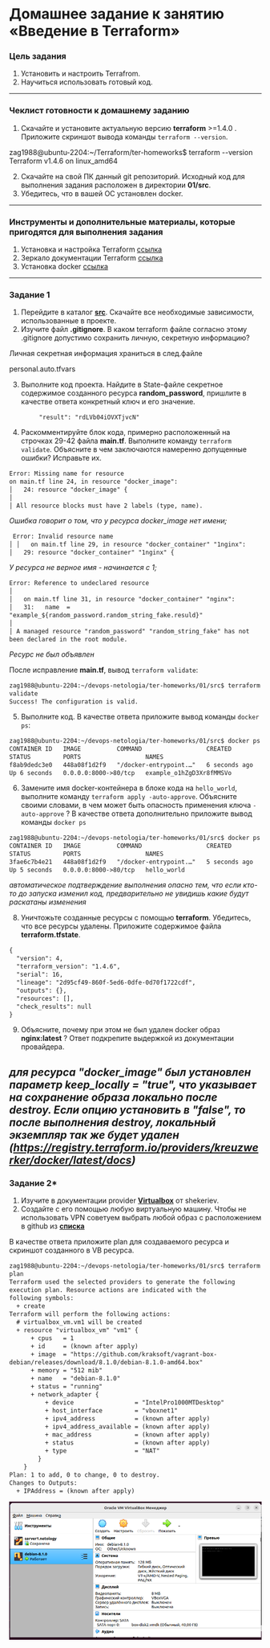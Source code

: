 # Домашнее задание к занятию «Введение в Terraform»

### Цель задания

1. Установить и настроить Terrafrom.
2. Научиться использовать готовый код.

------

### Чеклист готовности к домашнему заданию

1. Скачайте и установите актуальную версию **terraform** >=1.4.0 . Приложите скриншот вывода команды ```terraform --version```.

zag1988@ubuntu-2204:~/Terraform/ter-homeworks$ terraform --version
Terraform v1.4.6
on linux_amd64

2. Скачайте на свой ПК данный git репозиторий. Исходный код для выполнения задания расположен в директории **01/src**.
3. Убедитесь, что в вашей ОС установлен docker.

------

### Инструменты и дополнительные материалы, которые пригодятся для выполнения задания

1. Установка и настройка Terraform  [ссылка](https://cloud.yandex.ru/docs/tutorials/infrastructure-management/terraform-quickstart#from-yc-mirror)
2. Зеркало документации Terraform  [ссылка](https://registry.tfpla.net/browse/providers) 
3. Установка docker [ссылка](https://docs.docker.com/engine/install/ubuntu/) 
------

### Задание 1

1. Перейдите в каталог [**src**](https://github.com/netology-code/ter-homeworks/tree/main/01/src). Скачайте все необходимые зависимости, использованные в проекте. 
2. Изучите файл **.gitignore**. В каком terraform файле согласно этому .gitignore допустимо сохранить личную, секретную информацию?

Личная секретная информация храниться в след.файле

personal.auto.tfvars


3. Выполните код проекта. Найдите  в State-файле секретное содержимое созданного ресурса **random_password**, пришлите в качестве ответа конкретный ключ и его значение.

            "result": "rdLVb04iOVXTjvcN"

4. Раскомментируйте блок кода, примерно расположенный на строчках 29-42 файла **main.tf**.
Выполните команду ```terraform validate```. Объясните в чем заключаются намеренно допущенные ошибки? Исправьте их.
```shell
Error: Missing name for resource
on main.tf line 24, in resource "docker_image":
│   24: resource "docker_image" {
│ 
│ All resource blocks must have 2 labels (type, name).

```
*Ошибка говорит о том, что у ресурса docker_image нет имени;*
```shell
 Error: Invalid resource name
│ │   on main.tf line 29, in resource "docker_container" "1nginx":
│   29: resource "docker_container" "1nginx" {

```
*У ресурса не верное имя - начинается с 1;*

```shell
Error: Reference to undeclared resource
│ 
│   on main.tf line 31, in resource "docker_container" "nginx":
│   31:   name  = "example_${random_password.random_string_fake.resuld}"
│ 
│ A managed resource "random_password" "random_string_fake" has not been declared in the root module.
```
*Ресурс не был объявлен*

После исправление **main.tf**, вывод ```terraform validate```:

```shell
zag1988@ubuntu-2204:~/devops-netologia/ter-homeworks/01/src$ terraform validate
Success! The configuration is valid.
```
5. Выполните код. В качестве ответа приложите вывод команды ```docker ps```:
```shell
zag1988@ubuntu-2204:~/devops-netologia/ter-homeworks/01/src$ docker ps
CONTAINER ID   IMAGE          COMMAND                  CREATED         STATUS         PORTS                  NAMES
f8ab9dedc3e0   448a08f1d2f9   "/docker-entrypoint.…"   6 seconds ago   Up 6 seconds   0.0.0.0:8000->80/tcp   example_o1hZgD3Xr8fMMSVo
```
6. Замените имя docker-контейнера в блоке кода на ```hello_world```, выполните команду ```terraform apply -auto-approve```.
Объясните своими словами, в чем может быть опасность применения ключа  ```-auto-approve``` ? В качестве ответа дополнительно приложите вывод команды ```docker ps```

```shell
zag1988@ubuntu-2204:~/devops-netologia/ter-homeworks/01/src$ docker ps
CONTAINER ID   IMAGE          COMMAND                  CREATED         STATUS         PORTS                  NAMES
3fae6c7b4e21   448a08f1d2f9   "/docker-entrypoint.…"   5 seconds ago   Up 5 seconds   0.0.0.0:8000->80/tcp   hello_world
```
*автоматическое подтверждение выполнения опасно тем, что если кто-то до запуска изменил код, предварительно не увидишь какие будут раскатаны изменения*

8. Уничтожьте созданные ресурсы с помощью **terraform**. Убедитесь, что все ресурсы удалены. Приложите содержимое файла **terraform.tfstate**.

```shell
{
  "version": 4,
  "terraform_version": "1.4.6",
  "serial": 16,
  "lineage": "2d95cf49-860f-5ed6-0dfe-0d70f1722cdf",
  "outputs": {},
  "resources": [],
  "check_results": null
}
```

9. Объясните, почему при этом не был удален docker образ **nginx:latest** ? Ответ подкрепите выдержкой из документации провайдера. 

*для ресурса "docker_image" был установлен параметр keep_locally = "true", что указывает на сохранение образа локально после destroy. Если опцию установить в "false", то после выполнения destroy, локальный экземпляр так же будет удален (https://registry.terraform.io/providers/kreuzwerker/docker/latest/docs)*
------


### Задание 2*

1. Изучите в документации provider [**Virtualbox**](https://registry.tfpla.net/providers/shekeriev/virtualbox/latest/docs/overview/index) от shekeriev.
2. Создайте с его помощью любую виртуальную машину. Чтобы не использовать VPN советуем выбрать любой образ с расположением в github из [**списка**](https://www.vagrantbox.es/)

В качестве ответа приложите plan для создаваемого ресурса и скриншот созданного в VB ресурса. 

```shell 
zag1988@ubuntu-2204:~/devops-netologia/ter-homeworks/01/src$ terraform plan
Terraform used the selected providers to generate the following execution plan. Resource actions are indicated with the
following symbols:
  + create
Terraform will perform the following actions:
  # virtualbox_vm.vm1 will be created
  + resource "virtualbox_vm" "vm1" {
      + cpus   = 1
      + id     = (known after apply)
      + image  = "https://github.com/kraksoft/vagrant-box-debian/releases/download/8.1.0/debian-8.1.0-amd64.box"
      + memory = "512 mib"
      + name   = "debian-8.1.0"
      + status = "running"
      + network_adapter {
          + device                 = "IntelPro1000MTDesktop"
          + host_interface         = "vboxnet1"
          + ipv4_address           = (known after apply)
          + ipv4_address_available = (known after apply)
          + mac_address            = (known after apply)
          + status                 = (known after apply)
          + type                   = "NAT"
        }
    }
Plan: 1 to add, 0 to change, 0 to destroy.
Changes to Outputs:
  + IPAddress = (known after apply) 
  ```

![image](IMG/%D0%91%D0%B5%D0%B7%D1%8B%D0%BC%D1%8F%D0%BD%D0%BD%D1%8B%D0%B9jh.png)
